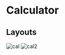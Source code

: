 # Calculator
## Layouts



![cal](https://user-images.githubusercontent.com/53407160/92406928-15e70100-f15b-11ea-899f-2a363f1fbee8.PNG)
![cal2](https://user-images.githubusercontent.com/53407160/92406932-17182e00-f15b-11ea-80d1-31b074b65dc2.PNG)
